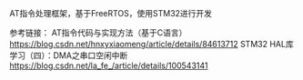 AT指令处理框架，基于FreeRTOS，使用STM32进行开发

参考链接：
AT指令代码与实现方法（基于C语言）
https://blog.csdn.net/hnxyxiaomeng/article/details/84613712
STM32 HAL库学习（四）：DMA之串口空闲中断
https://blog.csdn.net/la_fe_/article/details/100543141
